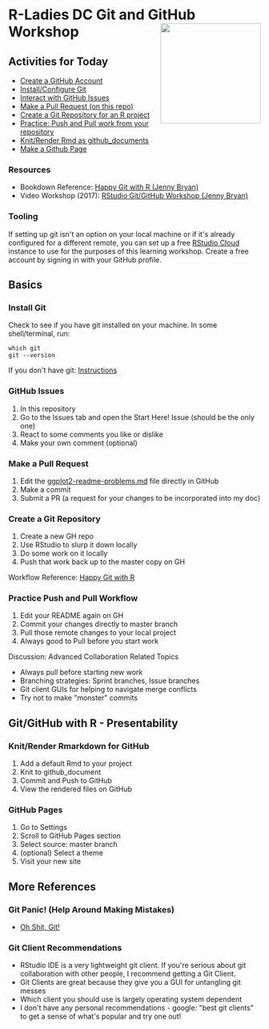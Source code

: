 # R-Ladies DC Git and GitHub Workshop <img src="img/rladies.png" align="right" width=200/>

## Activities for Today

- [Create a GitHub Account](https://github.com/)
- [Install/Configure Git](https://github.com/kellobri/rladies-dc-github-wkshp#install-git)
- [Interact with GitHub Issues](https://github.com/kellobri/rladies-dc-github-wkshp#github-issues)
- [Make a Pull Request (on this repo)](https://github.com/kellobri/rladies-dc-github-wkshp#make-a-pull-request)
- [Create a Git Repository for an R project](https://github.com/kellobri/rladies-dc-github-wkshp#create-a-git-repository)
- [Practice: Push and Pull work from your repository](https://github.com/kellobri/rladies-dc-github-wkshp#practice-push-and-pull-workflow)
- [Knit/Render Rmd as github_documents](https://github.com/kellobri/rladies-dc-github-wkshp#knitrender-rmarkdown-for-github)
- [Make a Github Page](https://github.com/kellobri/rladies-dc-github-wkshp#github-pages)

### Resources

- Bookdown Reference: [Happy Git with R (Jenny Bryan)](http://happygitwithr.com/)
- Video Workshop (2017): [RStudio Git/GitHub Workshop (Jenny Bryan)](https://www.rstudio.com/resources/videos/happy-git-and-gihub-for-the-user-tutorial/)

### Tooling

If setting up git isn't an option on your local machine or if it's already configured for a different remote, you can set up a free [RStudio Cloud](https://rstudio.cloud/) instance to use for the purposes of this learning workshop. Create a free account by signing in with your GitHub profile. 

## Basics

### Install Git

Check to see if you have git installed on your machine. In some shell/terminal, run:
```
which git
git --version
```

If you don't have git: [Instructions](http://happygitwithr.com/install-git.html#install-git) 

### GitHub Issues

1. In this repository
2. Go to the Issues tab and open the Start Here! Issue (should be the only one)
3. React to some comments you like or dislike 
4. Make your own comment (optional)

### Make a Pull Request

1. Edit the [ggplot2-readme-problems.md](https://github.com/kellobri/rladies-dc-github-wkshp/blob/master/ggplot2-readme-problems.md) file directly in GitHub
2. Make a commit
3. Submit a PR (a request for your changes to be incorporated into my doc)

### Create a Git Repository

1. Create a new GH repo
2. Use RStudio to slurp it down locally
3. Do some work on it locally
4. Push that work back up to the master copy on GH

Workflow Reference: [Happy Git with R](http://happygitwithr.com/new-github-first.html)

### Practice Push and Pull Workflow

1. Edit your README again on GH
2. Commit your changes directly to master branch
3. Pull those remote changes to your local project
4. Always good to Pull before you start work

Discussion: Advanced Collaboration Related Topics
- Always pull before starting new work 
- Branching strategies: Sprint branches, Issue branches
- Git client GUIs for helping to navigate merge conflicts
- Try not to make "monster" commits

## Git/GitHub with R - Presentability

### Knit/Render Rmarkdown for GitHub

1. Add a default Rmd to your project
2. Knit to github_document
3. Commit and Push to GitHub
4. View the rendered files on GitHub

### GitHub Pages

1. Go to Settings
2. Scroll to GitHub Pages section
3. Select source: master branch
4. (optional) Select a theme
5. Visit your new site

## More References

### Git Panic! (Help Around Making Mistakes)

- [Oh Shit, Git!](http://ohshitgit.com/)

### Git Client Recommendations

- RStudio IDE is a very lightweight git client. If you're serious about git collaboration with other people, I recommend getting a Git Client. 
- Git Clients are great because they give you a GUI for untangling git messes
- Which client you should use is largely operating system dependent
- I don't have any personal recommendations - google: "best git clients" to get a sense of what's popular and try one out!

